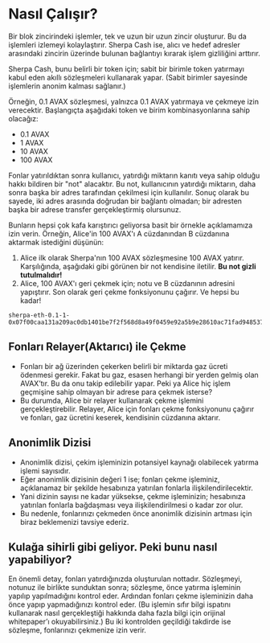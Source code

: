 # Nasıl Çalışır?

Bir blok zincirindeki işlemler, tek ve uzun bir uzun zincir oluşturur. Bu da işlemleri izlemeyi kolaylaştırır. Sherpa Cash ise, alıcı ve hedef adresler arasındaki zincirin üzerinde bulunan bağlantıyı kırarak işlem gizliliğini arttırır.

Sherpa Cash, bunu belirli bir token için; sabit bir birimle token yatırmayı kabul eden akıllı sözleşmeleri kullanarak yapar. \(Sabit birimler sayesinde işlemlerin anonim kalması sağlanır.\)

Örneğin, 0.1 AVAX sözleşmesi, yalnızca 0.1 AVAX yatırmaya ve çekmeye izin verecektir. Başlangıçta aşağıdaki token ve birim kombinasyonlarına sahip olacağız:

* 0.1 AVAX
* 1 AVAX
* 10 AVAX
* 100 AVAX

Fonlar yatırıldıktan sonra kullanıcı, yatırdığı miktarın kanıtı veya sahip olduğu hakkı bildiren bir "not" alacaktır. Bu not, kullanıcının yatırdığı miktarın, daha sonra başka bir adres tarafından çekilmesi için kullanılır. Sonuç olarak bu sayede, iki adres arasında doğrudan bir bağlantı olmadan; bir adresten başka bir adrese transfer gerçekleştirmiş olursunuz.

Bunların hepsi çok kafa karıştırıcı geliyorsa basit bir örnekle açıklamamıza izin verin. Örneğin, Alice'in 100 AVAX'ı A cüzdanından B cüzdanına aktarmak istediğini düşünün:

1. Alice ilk olarak Sherpa'nın 100 AVAX sözleşmesine 100 AVAX yatırır. Karşılığında, aşağıdaki gibi görünen bir not kendisine iletilir.  **Bu not gizli tutulmalıdır!** 
2. Alice, 100 AVAX'ı geri çekmek için; notu ve B cüzdanının adresini yapıştırır. Son olarak geri çekme fonksiyonunu çağırır. Ve hepsi bu kadar!

```text
sherpa-eth-0.1-1-0x07f00caa131a209ac0db1401be7f2f568d8a49f0459e92a5b9e28610ac71fad948537e978ece8a62091b9305a8df2817113f7e8010c5ec5510149c5bfb25
```

## **Fonları Relayer\(Aktarıcı\) ile Çekme**

* Fonları bir ağ üzerinden çekerken belirli bir miktarda gaz ücreti ödenmesi gerekir. Fakat bu gaz, esasen herhangi bir yerden gelmiş olan AVAX’tır. Bu da onu takip edilebilir yapar. Peki ya Alice hiç işlem geçmişine sahip olmayan bir adrese para çekmek isterse?
* Bu durumda, Alice bir relayer kullanarak çekme işlemini gerçekleştirebilir. Relayer, Alice için fonları çekme fonksiyonunu çağırır ve fonları, gaz ücretini keserek, kendisinin cüzdanına aktarır.

## **Anonimlik Dizisi**

* Anonimlik dizisi, çekim işleminizin potansiyel kaynağı olabilecek yatırma işlemi sayısıdır.
* Eğer anonimlik dizisinin değeri 1 ise; fonları çekme işleminiz, açıklanamaz bir şekilde hesabınıza yatırılan fonlarla ilişkilendirilecektir.
* Yani dizinin sayısı ne kadar yüksekse, çekme işleminizin; hesabınıza yatırılan fonlarla bağdaşması veya ilişkilendirilmesi o kadar zor olur.
* Bu nedenle, fonlarınızı çekmeden önce anonimlik dizisinin artması için biraz beklemenizi tavsiye ederiz.

## Kulağa sihirli gibi geliyor. Peki bunu nasıl yapabiliyor?

En önemli detay, fonları yatırdığınızda oluşturulan nottadır. Sözleşmeyi, notunuz ile birlikte sunduktan sonra; sözleşme, önce yatırma işleminin yapılıp yapılmadığını kontrol eder. Ardından fonları çekme işleminizin daha önce yapıp yapmadığınızı kontrol eder. \(Bu işlemin sıfır bilgi ispatını kullanarak nasıl gerçekleştiği hakkında daha fazla bilgi için orijinal whitepaper’ı okuyabilirsiniz.\) Bu iki kontrolden geçildiği takdirde ise sözleşme, fonlarınızı çekmenize izin verir.

